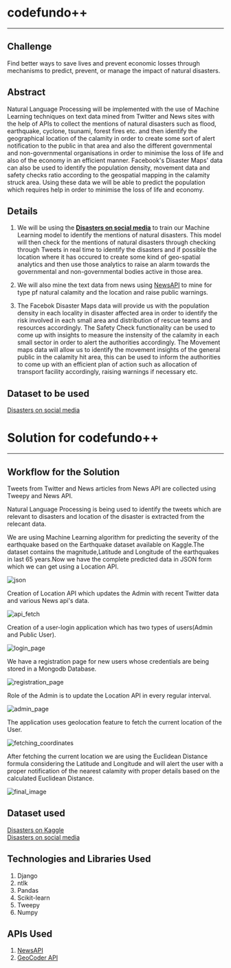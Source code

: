 # codefundo++
<hr>

## Challenge
  Find better ways to save lives and prevent economic losses through mechanisms to predict, prevent, or manage the impact of natural disasters.

## Abstract
  Natural Language Processing will be implemented with the use of Machine Learning techniques on text data mined from Twitter and News sites with the help of APIs to collect the mentions of natural disasters such as flood, earthquake, cyclone, tsunami, forest fires etc. and then identify the geographical location of the calamity in order to create some sort of alert notification to the public in that area and also the different governmental and non-governmental organisations in order to minimise the loss of life and also of the economy in an efficient manner. Facebook's Disaster Maps' data can also be used to identify the population density, movement data and safety checks ratio according to the geospatial mapping in the calamity struck area. Using these data we will be able to predict the population which requires help in order to minimise the loss of life and economy.
  
## Details
  1. We will be using the <a href='https://www.figure-eight.com/data-for-everyone/'><b>Disasters on social media</b></a> to train our Machine Learning model to identify the mentions of natural disasters. This model will then check for the mentions of natural disasters through checking through Tweets in real time to identify the disasters and if possible the location where it has occured to create some kind of geo-spatial analytics and then use those analytics to raise an alarm towards the governmental and non-governmental bodies active in those area.
 
 2. We will also mine the text data from news using <a href='https://newsapi.org/'>NewsAPI</a> to mine for type pf natural calamity and the location and raise public warnings.
 
 3. The Facebok Disaster Maps data will provide us with the population density in each locality in disaster affected area in order to identify the risk involved in each small area and distribution of rescue teams and resources accordingly. The Safety Check functionality can be used to come up with insights to measure the instensity of the calamity in each small sector in order to alert the authorities accordingly. The Movement maps data will allow us to identify the movement insights of the general public in the calamity hit area, this can be used to inform the authorities to come up with an efficient plan of action such as allocation of transport facility accordingly, raising warnings if necessary etc.
 
## Dataset to be used
[Disasters on social media](https://www.figure-eight.com/data-for-everyone/)

# Solution for codefundo++
<hr>

## Workflow for the Solution
 Tweets from Twitter and News articles from News API are collected using Tweepy and News API. 
  
 Natural Language Processing is being used to identify the tweets which are relevant to disasters and location of the disaster is extracted from the relecant data.

  We are using Machine Learning algorithm for predicting the severity of the earthquake based on the Earthquake dataset available on
 Kaggle.The dataset contains the magnitude,Latitude and Longitude of the earthquakes in last 65 years.Now we have the complete predicted 
 data in JSON form which we can get using a Location API.
 
  ![json](https://user-images.githubusercontent.com/25566552/47602743-af421980-da00-11e8-8436-d7ef5fc8bff6.png)

  
  Creation of Location API which updates the Admin with recent Twitter data and various News api's data.
  
  ![api_fetch](https://user-images.githubusercontent.com/25566552/47602808-66d72b80-da01-11e8-8e99-eec3c221dd30.png)

  
  Creation of a user-login application which has two types of users(Admin and Public User).
  
  ![login_page](https://user-images.githubusercontent.com/25566552/47603047-1a411f80-da04-11e8-9d9d-b0ad0ad97742.png)
  
   
  We have a registration page for new users whose credentials are being stored in a Mongodb Database.
  
  ![registration_page](https://user-images.githubusercontent.com/25566552/47602837-a43bb900-da01-11e8-9094-035d408f4844.png)

   
  Role of the Admin is to update the Location API in every regular interval.
  
  ![admin_page](https://user-images.githubusercontent.com/25566552/47602843-c2091e00-da01-11e8-91ca-35468d467566.png)
  
  
  The application uses geolocation feature to fetch the current location of the User.
  
  
  ![fetching_coordinates](https://user-images.githubusercontent.com/25566552/47602986-97b86000-da03-11e8-8892-bb19f7a30ec5.jpg)
  
  
  After fetching the current location we are using the Euclidean Distance formula considering the Latitude and Longitude and will alert the user with a proper notification of the nearest calamity with proper details based on the calculated Euclidean Distance.
  
  ![final_image](https://user-images.githubusercontent.com/25566552/47602994-a0109b00-da03-11e8-95d3-037594c1ae5b.jpg)


## Dataset used 
[Disasters on Kaggle](https://www.kaggle.com/usgs/earthquake-database#database.csv)<br/>
[Disasters on social media](https://www.figure-eight.com/data-for-everyone/)

## Technologies and Libraries Used

  1. Django
  2. ntlk
  3. Pandas
  4. Scikit-learn
  5. Tweepy
  6. Numpy

## APIs Used
  
  1. <a href='https://newsapi.org/'>NewsAPI</a>
  2. <a href='https://developer.here.com/documentation/geocoder/topics/quick-start-geocode.html'>GeoCoder API</a>
